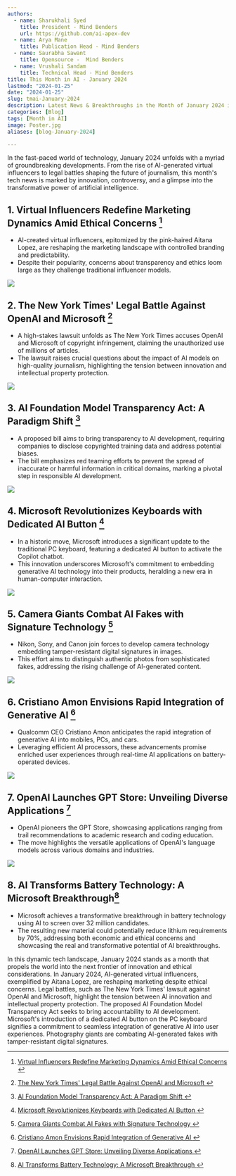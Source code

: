```yaml
---
authors:
  - name: Sharukhali Syed
    title: President - Mind Benders
    url: https://github.com/ai-apex-dev
  - name: Arya Mane
    title: Publication Head - Mind Benders
  - name: Saurabha Sawant
    title: Opensource -  Mind Benders
  - name: Vrushali Sandam
    title: Technical Head - Mind Benders
title: This Month in AI - January 2024
lastmod: "2024-01-25"
date: "2024-01-25"
slug: tmai-January-2024
description: Latest News & Breakthroughs in the Month of January 2024 in AI.
categories: [Blog]
tags: [Month in AI]
image: Poster.jpg
aliases: [blog-January-2024]

---
```





In the fast-paced world of technology, January 2024 unfolds with a myriad of groundbreaking developments. From the rise of AI-generated virtual influencers to legal battles shaping the future of journalism, this month's tech news is marked by innovation, controversy, and a glimpse into the transformative power of artificial intelligence.

## 1. Virtual Influencers Redefine Marketing Dynamics Amid Ethical Concerns [^1]
   - AI-created virtual influencers, epitomized by the pink-haired Aitana Lopez, are reshaping the marketing landscape with controlled branding and predictability.
   - Despite their popularity, concerns about transparency and ethics loom large as they challenge traditional influencer models.

![](3_girls.png)




## 2. The New York Times' Legal Battle Against OpenAI and Microsoft [^2]
   - A high-stakes lawsuit unfolds as The New York Times accuses OpenAI and Microsoft of copyright infringement, claiming the unauthorized use of millions of articles.
   - The lawsuit raises crucial questions about the impact of AI models on high-quality journalism, highlighting the tension between innovation and intellectual property protection.

![](open_ai_ms.png)


## 3. AI Foundation Model Transparency Act: A Paradigm Shift [^3]
   - A proposed bill aims to bring transparency to AI development, requiring companies to disclose copyrighted training data and address potential biases.
   - The bill emphasizes red teaming efforts to prevent the spread of inaccurate or harmful information in critical domains, marking a pivotal step in responsible AI development. 

![](ai_model.png)


## 4. Microsoft Revolutionizes Keyboards with Dedicated AI Button [^4]
   - In a historic move, Microsoft introduces a significant update to the traditional PC keyboard, featuring a dedicated AI button to activate the Copilot chatbot.
   - This innovation underscores Microsoft's commitment to embedding generative AI technology into their products, heralding a new era in human-computer interaction.

![](ai_key.png)



## 5. Camera Giants Combat AI Fakes with Signature Technology [^5]
   - Nikon, Sony, and Canon join forces to develop camera technology embedding tamper-resistant digital signatures in images.
   - This effort aims to distinguish authentic photos from sophisticated fakes, addressing the rising challenge of AI-generated content.

![](smart_cam.png)


## 6. Cristiano Amon Envisions Rapid Integration of Generative AI [^6]
   - Qualcomm CEO Cristiano Amon anticipates the rapid integration of generative AI into mobiles, PCs, and cars.
   - Leveraging efficient AI processors, these advancements promise enriched user experiences through real-time AI applications on battery-operated devices.

![](phone_ai.png)


## 7. OpenAI Launches GPT Store: Unveiling Diverse Applications [^7]
   - OpenAI pioneers the GPT Store, showcasing applications ranging from trail recommendations to academic research and coding education.
   - The move highlights the versatile applications of OpenAI's language models across various domains and industries.

![](gpt_store.png)

## 8. AI Transforms Battery Technology: A Microsoft Breakthrough[^8]
   - Microsoft achieves a transformative breakthrough in battery technology using AI to screen over 32 million candidates.
   - The resulting new material could potentially reduce lithium requirements by 70%, addressing both economic and ethical concerns and showcasing the real and transformative potential of AI breakthroughs.



In this dynamic tech landscape, January 2024 stands as a month that propels the world into the next frontier of innovation and ethical considerations. In January 2024, AI-generated virtual influencers, exemplified by Aitana Lopez, are reshaping marketing despite ethical concerns. Legal battles, such as The New York Times' lawsuit against OpenAI and Microsoft, highlight the tension between AI innovation and intellectual property protection. The proposed AI Foundation Model Transparency Act seeks to bring accountability to AI development. Microsoft's introduction of a dedicated AI button on the PC keyboard signifies a commitment to seamless integration of generative AI into user experiences. Photography giants are combating AI-generated fakes with tamper-resistant digital signatures.


[^1]: [Virtual Influencers Redefine Marketing Dynamics Amid Ethical Concerns ](https://arstechnica.com/ai/2023/12/ai-created-virtual-influencers-are-stealing-business-from-humans/)

[^2]: [The New York Times' Legal Battle Against OpenAI and Microsoft ](https://www.theverge.com/2023/12/27/24016212/new-york-times-openai-microsoft-lawsuit-copyright-infringement)

[^3]: [AI Foundation Model Transparency Act: A Paradigm Shift ](https://www.theverge.com/2023/12/22/24012757/ai-foundation-model-transparency-act-bill-copyright-regulation)

[^4]: [Microsoft Revolutionizes Keyboards with Dedicated AI Button ](https://www.euronews.com/next/2024/01/04/microsoft-changes-keyboard-layout-for-the-first-time-in-nearly-three-decades-to-add-ai-but)

[^5]: [Camera Giants Combat AI Fakes with Signature Technology ](https://asia.nikkei.com/Business/Technology/Nikon-Sony-and-Canon-fight-AI-fakes-with-new-camera-tech)

[^6]: [Cristiano Amon Envisions Rapid Integration of Generative AI ](https://www.ft.com/content/dbc0984b-4801-4aeb-bcab-480704c34161)

[^7]: [OpenAI Launches GPT Store: Unveiling Diverse Applications ](https://openai.com/blog/introducing-the-gpt-store)

[^8]: [AI Transforms Battery Technology: A Microsoft Breakthrough ](https://www.independent.co.uk/tech/ai-batteries-material-lithium-microsoft-b2475763.html)